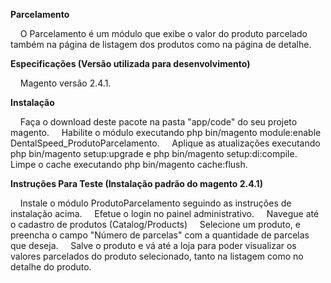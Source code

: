 **Parcelamento**

    O Parcelamento é um módulo que exibe o valor do produto parcelado também na página de listagem dos produtos como na página de detalhe.

**Especificações (Versão utilizada para desenvolvimento)**

    Magento versão 2.4.1.

**Instalação**

    Faça o download deste pacote na pasta "app/code" do seu projeto magento.
    Habilite o módulo executando php bin/magento module:enable DentalSpeed_ProdutoParcelamento.
    Aplique as atualizações executando php bin/magento setup:upgrade e php bin/magento setup:di:compile.
    Limpe o cache executando php bin/magento cache:flush.

**Instruções Para Teste (Instalação padrão do magento 2.4.1)**

    Instale o módulo ProdutoParcelamento seguindo as instruções de instalação acima.
    Efetue o login no painel administrativo.
    Navegue até o cadastro de produtos (Catalog/Products) 
    Selecione um produto, e preencha o campo "Número de parcelas" com a quantidade de parcelas que deseja.
    Salve o produto e vá até a loja para poder visualizar os valores parcelados do produto selecionado, tanto na listagem como no detalhe do produto.
